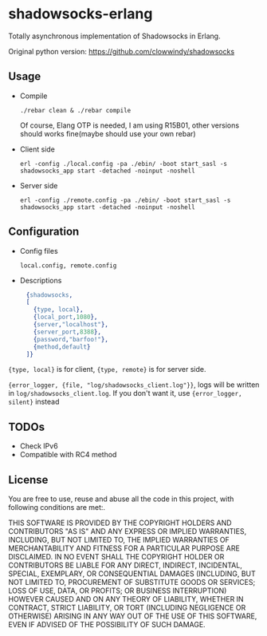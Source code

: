 shadowsocks-erlang
===========
Totally asynchronous implementation of Shadowsocks in Erlang.

Original python version: https://github.com/clowwindy/shadowsocks

Usage
-----------
* Compile

    `./rebar clean & ./rebar compile`

  Of course, Elang OTP is needed, I am using R15B01, other versions should works fine(maybe should 
  use your own rebar)
* Client side

    `erl -config ./local.config -pa ./ebin/ -boot start_sasl -s shadowsocks_app start -detached -noinput -noshell`
* Server side
   
   `erl -config ./remote.config -pa ./ebin/ -boot start_sasl -s shadowsocks_app start -detached -noinput -noshell`

Configuration
-----------
* Config files

    `local.config, remote.config`
* Descriptions

```erlang
     {shadowsocks,
     [
       {type, local},
       {local_port,1080},
       {server,"localhost"},
       {server_port,8388},
       {password,"barfoo!"},
       {method,default}
     ]}
```

`{type, local}` is for client, `{type, remote}` is for server side.

`{error_logger, {file, "log/shadowsocks_client.log"}}`, logs will be written 
in `log/shadowsocks_client.log`. If you don't want it, use `{error_logger, silent}` instead

TODOs
-----------
* Check IPv6
* Compatible with RC4 method

License
-----------
You are free to use, reuse and abuse all the code in this project, with following conditions are met:.

THIS SOFTWARE IS PROVIDED BY THE COPYRIGHT HOLDERS AND CONTRIBUTORS "AS IS" AND ANY EXPRESS OR IMPLIED WARRANTIES, INCLUDING, BUT NOT LIMITED TO, THE IMPLIED WARRANTIES OF MERCHANTABILITY AND FITNESS FOR A PARTICULAR PURPOSE ARE DISCLAIMED. IN NO EVENT SHALL THE COPYRIGHT HOLDER OR CONTRIBUTORS BE LIABLE FOR ANY DIRECT, INDIRECT, INCIDENTAL, SPECIAL, EXEMPLARY, OR CONSEQUENTIAL DAMAGES (INCLUDING, BUT NOT LIMITED TO, PROCUREMENT OF SUBSTITUTE GOODS OR SERVICES; LOSS OF USE, DATA, OR PROFITS; OR BUSINESS INTERRUPTION) HOWEVER CAUSED AND ON ANY THEORY OF LIABILITY, WHETHER IN CONTRACT, STRICT LIABILITY, OR TORT (INCLUDING NEGLIGENCE OR OTHERWISE) ARISING IN ANY WAY OUT OF THE USE OF THIS SOFTWARE, EVEN IF ADVISED OF THE POSSIBILITY OF SUCH DAMAGE.
